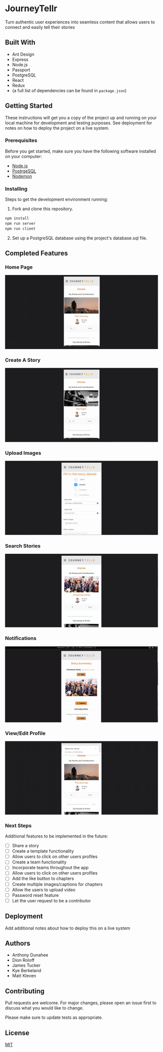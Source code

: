 # JourneyTellr

Turn authentic user experiences into seamless content that allows users to connect and easily tell their stories

## Built With

* Ant Design
* Express
* Node.js
* Passport
* PostgreSQL
* React
* Redux
* (a full list of dependencies can be found in `package.json`)

## Getting Started

These instructions will get you a copy of the project up and running on your local machine for development and testing purposes. See deployment for notes on how to deploy the project on a live system.

### Prerequisites

Before you get started, make sure you have the following software installed on your computer:

- [Node.js](https://nodejs.org/en/)
- [PostrgeSQL](https://www.postgresql.org/)
- [Nodemon](https://nodemon.io/)

### Installing

Steps to get the development environment running:

1. Fork and clone this repository.

```bash
npm install 
npm run server
npm run client
```
2. Set up a PostgreSQL database using the project's database.sql file.

## Completed Features

### Home Page

![](home.gif)

### Create A Story

![](createstory.gif)

### Upload Images

![](holidayparty.gif)

### Search Stories

![](searchstory.gif)

### Notifications

![](notifications.gif)

### View/Edit Profile

![](editprofile.gif)

### Next Steps

Additional features to be implemented in the future:

- [ ] Share a story
- [ ] Create a template functionality
- [ ] Allow users to click on other users profiles
- [ ] Create a team functionality
- [ ] Incorporate teams throughout the app
- [ ] Allow users to click on other users profiles
- [ ] Add the like button to chapters
- [ ] Create multiple images/captions for chapters
- [ ] Allow the users to upload video
- [ ] Password reset feature
- [ ] Let the user request to be a contributor

## Deployment

Add additional notes about how to deploy this on a live system

## Authors

* Anthony Dunahee
* Dion Roloff
* James Tucker
* Kye Berkeland
* Matt Kleven

## Contributing

Pull requests are welcome. For major changes, please open an issue first to discuss what you would like to change.

Please make sure to update tests as appropriate.

## License
[MIT](https://choosealicense.com/licenses/mit/)
